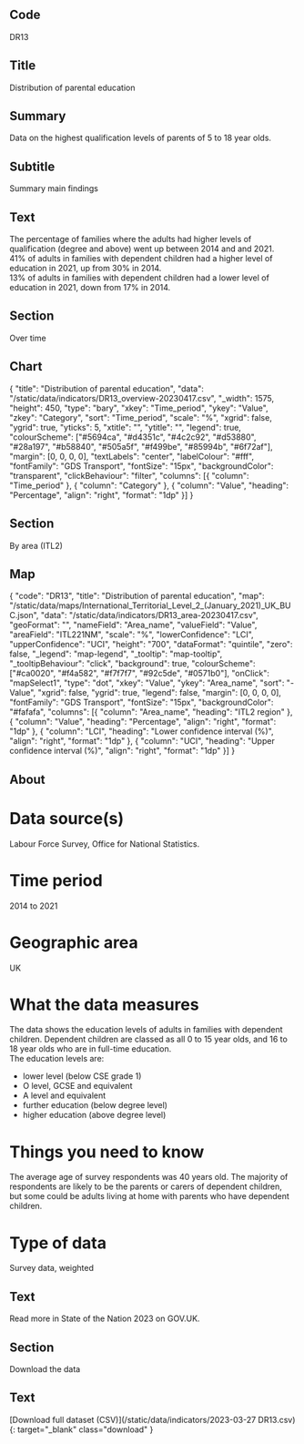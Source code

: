 ## Code
DR13

## Title
Distribution of parental education

## Summary
Data on the highest qualification levels of parents of 5 to 18 year olds.

## Subtitle
Summary main findings

## Text
The percentage of families where the adults had higher levels of qualification (degree and above) went up between 2014 and and 2021.<br>
41% of adults in families with dependent children had a higher level of education in 2021, up from 30% in 2014.<br>
13% of adults in families with dependent children had a lower level of education in 2021, down from 17% in 2014.

## Section
Over time

## Chart
{ "title": "Distribution of parental education", "data": "/static/data/indicators/DR13_overview-20230417.csv", "_width": 1575, "height": 450, "type": "bary", "xkey": "Time_period", "ykey": "Value", "zkey": "Category", "sort": "Time_period", "scale": "%", "xgrid": false, "ygrid": true, "yticks": 5, "xtitle": "", "ytitle": "", "legend": true, "colourScheme": ["#5694ca", "#d4351c", "#4c2c92", "#d53880", "#28a197", "#b58840", "#505a5f", "#f499be", "#85994b", "#6f72af"], "margin": [0, 0, 0, 0], "textLabels": "center", "labelColour": "#fff", "fontFamily": "GDS Transport", "fontSize": "15px", "backgroundColor": "transparent", "clickBehaviour": "filter", "columns": [{ "column": "Time_period" }, { "column": "Category" }, { "column": "Value", "heading": "Percentage", "align": "right", "format": "1dp" }] }

## Section
By area (ITL2)

## Map
{ "code": "DR13", "title": "Distribution of parental education", "map": "/static/data/maps/International_Territorial_Level_2_(January_2021)_UK_BUC.json", "data": "/static/data/indicators/DR13_area-20230417.csv", "geoFormat": "", "nameField": "Area_name", "valueField": "Value", "areaField": "ITL221NM", "scale": "%", "lowerConfidence": "LCI", "upperConfidence": "UCI", "height": "700", "dataFormat": "quintile", "zero": false, "_legend": "map-legend", "_tooltip": "map-tooltip", "_tooltipBehaviour": "click", "background": true, "colourScheme": ["#ca0020", "#f4a582", "#f7f7f7", "#92c5de", "#0571b0"], "onClick": "mapSelect1", "type": "dot", "xkey": "Value", "ykey": "Area_name", "sort": "-Value", "xgrid": false, "ygrid": true, "legend": false, "margin": [0, 0, 0, 0], "fontFamily": "GDS Transport", "fontSize": "15px", "backgroundColor": "#fafafa", "columns": [{ "column": "Area_name", "heading": "ITL2 region" }, { "column": "Value", "heading": "Percentage", "align": "right", "format": "1dp" }, { "column": "LCI", "heading": "Lower confidence interval (%)", "align": "right", "format": "1dp" }, { "column": "UCI", "heading": "Upper confidence interval (%)", "align": "right", "format": "1dp" }] }

## About
# Data source(s)
Labour Force Survey, Office for National Statistics.

# Time period
2014 to 2021

# Geographic area
UK

# What the data measures
The data shows the education levels of adults in families with dependent children. Dependent children are classed as all 0 to 15 year olds, and 16 to 18 year olds who are in full-time education.<br>
The education levels are:

<ul class="govuk-list list-disc">
    <li>lower level (below CSE grade 1)</li>
    <li>O level, GCSE and equivalent</li>
    <li>A level and equivalent</li>
    <li>further education (below degree level)</li>
    <li>higher education (above degree level)</li>
</ul>

# Things you need to know
The average age of survey respondents was 40 years old. The majority of respondents are likely to be the parents or carers of dependent children, but some could be adults living at home with parents who have dependent children.

# Type of data
Survey data, weighted

## Text
Read more in State of the Nation 2023 on GOV.UK.

## Section
Download the data

## Text
[Download full dataset (CSV)](/static/data/indicators/2023-03-27 DR13.csv){: target="_blank" class="download" }
